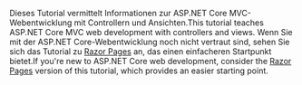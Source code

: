 <span data-ttu-id="691a5-101">Dieses Tutorial vermittelt Informationen zur ASP.NET Core MVC-Webentwicklung mit Controllern und Ansichten.</span><span class="sxs-lookup"><span data-stu-id="691a5-101">This tutorial teaches ASP.NET Core MVC web development with controllers and views.</span></span> <span data-ttu-id="691a5-102">Wenn Sie mit der ASP.NET Core-Webentwicklung noch nicht vertraut sind, sehen Sie sich das Tutorial zu [Razor Pages](xref:tutorials/razor-pages/razor-pages-start) an, das einen einfacheren Startpunkt bietet.</span><span class="sxs-lookup"><span data-stu-id="691a5-102">If you're new to ASP.NET Core web development, consider the [Razor Pages](xref:tutorials/razor-pages/razor-pages-start) version of this tutorial, which provides an easier starting point.</span></span>
